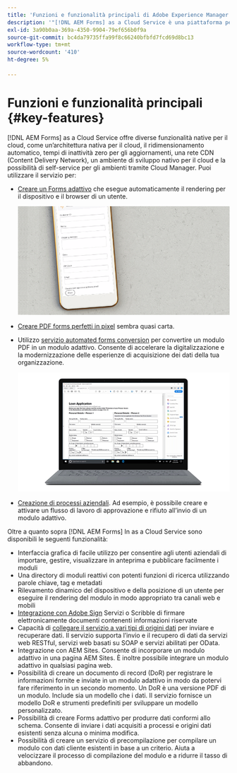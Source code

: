 ```yaml
---
title: 'Funzioni e funzionalità principali di Adobe Experience Manager (AEM) Forms as a Cloud Service '
description: '"[!DNL AEM Forms] as a Cloud Service è una piattaforma per creare, gestire e pubblicare moduli e processi aziendali di classe enterprise."'
exl-id: 3a90b0aa-369a-4350-9904-79ef656b0f9a
source-git-commit: bc4da79735ffa99f8c66240bfbfd7fcd69d8bc13
workflow-type: tm+mt
source-wordcount: '410'
ht-degree: 5%

---
```


<!-- # Introduction to [!DNL AEM Forms] as a Cloud Service {#overview}

Adobe Experience Manager Forms as a Cloud Service offers a cloud-native, Platform as a Service (PaaS) solution for businesses to create, manage, publish, and update complex digital forms while integrating submitted data with back-end processes, business rules, and saving data in an external data store. The service is always current, always available, and always learning.

You can use the service to create and rollout  interactive and engaging digital forms. For example, an organization is looking to digitize their customer enrollment journey. They have multiple data sources with existing customer data, they are looking to pre-populate forms, add e-sign their forms, and archive filled forms as PDF files. Besides, the organization has multiple print forms (PDF forms), they are also looking to convert all of their print forms to digital forms.

The organization can use [!DNL AEM Forms] as a Cloud Service to create digital forms, connect forms to existing data sources, integrate forms with [!DNL Adobe Sign] to add e-signatures to forms, and generate Document of Record (DoR) to archive filled forms as PDF files. The organization can also use the service to convert their existing PDF forms to digital forms. 

An organization can sign up for [!DNL AEM Forms] as a Cloud Service and start using all these features without waiting to buy and set up a local infrastructure. The service also frees the organizations from the cycle of upgrades as it is always up to date and always offers the latest feature.  -->

# Funzioni e funzionalità principali {#key-features}

[!DNL AEM Forms] as a Cloud Service offre diverse funzionalità native per il cloud, come un’architettura nativa per il cloud, il ridimensionamento automatico, tempi di inattività zero per gli aggiornamenti, una rete CDN (Content Delivery Network), un ambiente di sviluppo nativo per il cloud e la possibilità di self-service per gli ambienti tramite Cloud Manager. Puoi utilizzare il servizio per:

* [Creare un Forms adattivo](creating-adaptive-form.md#strong-create-an-adaptive-form-strong) che esegue automaticamente il rendering per il dispositivo e il browser di un utente.

   ![Moduli adattivi](assets/rule-editor-example.gif)

* [Creare PDF forms perfetti in pixel](use-forms-designer.md#create-an-adaptive-form) sembra quasi carta.

* Utilizzo [servizio automated forms conversion](https://experienceleague.adobe.com/docs/aem-forms-automated-conversion-service/using/introduction.html?lang=it) per convertire un modulo PDF in un modulo adattivo. Consente di accelerare la digitalizzazione e la modernizzazione delle esperienze di acquisizione dei dati della tua organizzazione.

   ![servizio automated forms conversion](assets/pdf-to-adaptive-form-gitx50.gif)

* [Creazione di processi aziendali](aem-forms-workflow-step-reference.md#create-form-centric-workflows). Ad esempio, è possibile creare e attivare un flusso di lavoro di approvazione e rifiuto all’invio di un modulo adattivo.

Oltre a quanto sopra [!DNL AEM Forms] In as a Cloud Service sono disponibili le seguenti funzionalità:

* Interfaccia grafica di facile utilizzo per consentire agli utenti aziendali di importare, gestire, visualizzare in anteprima e pubblicare facilmente i moduli
* Una directory di moduli reattivi con potenti funzioni di ricerca utilizzando parole chiave, tag e metadati
* Rilevamento dinamico del dispositivo e della posizione di un utente per eseguire il rendering del modulo in modo appropriato tra canali web e mobili
* [Integrazione con Adobe Sign](adobe-sign-integration-adaptive-forms.md) Servizi o Scribble di firmare elettronicamente documenti contenenti informazioni riservate
* Capacità di [collegare il servizio a vari tipi di origini dati](data-integration.md#create-an-adaptive-form) per inviare e recuperare dati. Il servizio supporta l’invio e il recupero di dati da servizi web RESTful, servizi web basati su SOAP e servizi abilitati per OData.
* Integrazione con AEM Sites. Consente di incorporare un modulo adattivo in una pagina AEM Sites. È inoltre possibile integrare un modulo adattivo in qualsiasi pagina web.
* Possibilità di creare un documento di record (DoR) per registrare le informazioni fornite e inviate in un modulo adattivo in modo da potervi fare riferimento in un secondo momento. Un DoR è una versione PDF di un modulo. Include sia un modello che i dati. Il servizio fornisce un modello DoR e strumenti predefiniti per sviluppare un modello personalizzato.
* Possibilità di creare Forms adattivo per produrre dati conformi allo schema. Consente di inviare i dati acquisiti a processi e origini dati esistenti senza alcuna o minima modifica.
* Possibilità di creare un servizio di precompilazione per compilare un modulo con dati cliente esistenti in base a un criterio. Aiuta a velocizzare il processo di compilazione del modulo e a ridurre il tasso di abbandono.


<!-- 

## Enterprise-class forms {#enterprise-class-forms}

You can create enterprise class forms (Adaptive Forms) and deliver beautiful, interactive, responsive, and personalized experiences to your customers. These forms change behavior and appearance based on the underlying device. You can also use themes and templates with Adaptive Forms to mandate a uniform structure and appearance for all the forms of an organization or a department.

![Creating custom patterns for fields in CrxDe](assets/adaptive-form.png)

## Automatic conversion of PDF forms to Adaptive Forms {#automatic-conversion-of-pdf-forms-to-adaptive-forms}

You can use Automated Forms Conversion service to convert a PDF Form to an Adaptive Form. It helps you accelerate digitization and modernization of data capture experiences of your organization.

![Creating custom patterns for fields in CrxDe](assets/pdf-to-adaptive-form-gitx50.gif)

## Data Integration {#data-integration}

You can connect the service to various types of data sources to send and retrieve data. The service supports sending and retrieving data from RESTful web services, SOAP-based web services, and OData enabled services.

![Build dynamism and interactivity to Adaptive Forms](assets/rule-editor-example.gif)

## Integration with [!DNL Adobe Sign] {#integration-with-adobe-sign}

 You can integrate the service with [!DNL Adobe Sign] and add [!DNL Adobe Sign] fields to an Adaptive Form. It allows your users to e-sign an Adaptive Form and use [!DNL Adobe Sign] with AEM Workflows. You can use AEM Workflows to develop a business logic and send forms and documents to recipients for signatures based on the business logic.

![Creating custom patterns for fields in CrxDe](assets/adobe-sign.png)


## Integration with [!DNL AEM Sites] {#integration-with-aem-sites}

You can embed an adaptive form in an AEM Sites or an external webpage. The service provides a component out of the box to integrate an adaptive forms to an AEM Sites page.

![integrate an adaptive forms to an AEM Sites page](assets/integrate.png)

## Business Processes Automation {#bpa}

You can use AEM Workflows to create business processes and automate operations. For example, You can create and trigger an approval and rejection workflow on submission of an Adaptive Form. 

![Create and trigger an approval and rejection workflow](assets/workflow.png)

## Document of Record {#dor}

You can create a Document of Record (DoR) to keep a record of the information that you provide and submit in an Adaptive Form so that you can refer to it later. A DoR is a PDF version of a form. It includes both a template and data. The service provides a default DoR template and tools to develop a custom template.

![Build dynamism and interactivity to Adaptive Forms](assets/designer.png)

## Rule editor {#rule-editor}

Rule editor empowers you to build dynamism and interactivity to Adaptive Forms. These rules define actions to trigger on form objects based on preset conditions, user inputs, and user actions on the form. It helps  streamline the form filling experience while ensuring accuracy and speed.
  
![Creating custom patterns for fields in CrxDe](assets/form-data-model.png)


## WYSIWYG editors {#wysiwyg-editor} 

The service provides several WYSIWYG editors: Adaptive Forms editor, Theme editor, and Template editor. These help you create and edit forms and related assets in WYSIWYG manner. The editors also provide out-of-the-box options to simulate views for popular mobile devices, tablets, and desktop screen configurations.

![Creating custom patterns for fields in CrxDe](assets/emulators.png)

## Schema-compliant data {#schema-complaint-data}

You can create Adaptive Forms to produce schema-compliant data. It helps you submit captured data to existing processes and data sources without any or minimal modifications.

![Build dynamism and interactivity to Adaptive Forms](assets/display-validation-error.gif)

## Prefill a form

You can create a prefill service to fill a form with existing customer data based on a criteria. It helps fasten the form filling process and reduce the abandon rate.

## Submit Actions

A Submit Action allows you to persist and process captured data. The service provides several Submit Actions out-of-the-box. You can use these Submit Actions to send submitted data to a REST endpoint, database, or an AEM Workflow. You can also email submitted data along with attachments and Document of Record(DoR). You can also develop a custom Submit Action to perform an action specific to your business.

* **Emulators:** You can view an Adaptive Form in an in-built emulator. It helps you simulate how an Adaptive Form appears on different devices to an end user. It provides out-of-the-box options to simulate views for popular mobile devices, tablets, and desktop screen configurations. 

In addition to standard [!DNL AEM Forms] features, [!DNL AEM Forms] as a Cloud Service provides several cloud-native capabilities such as a cloud-native architecture, auto-scaling, zero downtime for upgrades, a CDN (Content Delivery Network), cloud-native development environment, and ability to self-Service the environments via Cloud Manager. -->
